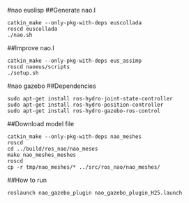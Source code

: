 #nao euslisp
##Generate nao.l
```
catkin_make --only-pkg-with-deps euscollada
roscd euscollada
./nao.sh
```

##Improve nao.l
```
catkin_make --only-pkg-with-deps eus_assimp
roscd naoeus/scripts
./setup.sh
```

#nao gazebo
##Dependencies
```
sudo apt-get install ros-hydro-joint-state-controller
sudo apt-get install ros-hydro-position-controller
sudo apt-get install ros-hydro-gazebo-ros-control
```
##Download model file
```
catkin_make --only-pkg-with-deps nao_meshes
roscd
cd ../build/ros_nao/nao_meses
make nao_meshes_meshes
roscd
cp -r tmp/nao_meshes/* ../src/ros_nao/nao_meshes/
```
##How to run
```
roslaunch nao_gazebo_plugin nao_gazebo_plugin_H25.launch
```
